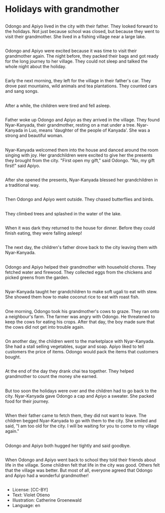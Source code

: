 # Holidays with grandmother

##
Odongo and Apiyo lived in the city with their father. They looked forward to the holidays. Not just because school was closed, but because they went to visit their grandmother. She lived in a fishing village near a large lake.

##
Odongo and Apiyo were excited because it was time to visit their grandmother again. The night before, they packed their bags and got ready for the long journey to her village. They could not sleep and talked the whole night about the holiday.

##
Early the next morning, they left for the village in their father's car. They drove past mountains, wild animals and tea plantations. They counted cars and sang songs.

##
After a while, the children were tired and fell asleep.

##
Father woke up Odongo and Apiyo as they arrived in the village. They found Nyar-Kanyada, their grandmother, resting on a mat under a tree. Nyar-Kanyada in Luo, means 'daughter of the people of Kanyada'. She was a strong and beautiful woman.

##
Nyar-Kanyada welcomed them into the house and danced around the room singing with joy. Her grandchildren were excited to give her the presents they brought from the city. "First open my gift," said Odongo. "No, my gift first!" said Apiyo.

##
After she opened the presents, Nyar-Kanyada blessed her grandchildren in a traditional way.

##
Then Odongo and Apiyo went outside. They chased butterflies and birds.

##
They climbed trees and splashed in the water of the lake.

##
When it was dark they returned to the house for dinner. Before they could finish eating, they were falling asleep!

##
The next day, the children's father drove back to the city leaving them with Nyar-Kanyada.

##
Odongo and Apiyo helped their grandmother with household chores. They fetched water and firewood. They collected eggs from the chickens and picked greens from the garden.

##
Nyar-Kanyada taught her grandchildren to make soft ugali to eat with stew. She showed them how to make coconut rice to eat with roast fish.

##
One morning, Odongo took his grandmother's cows to graze. They ran onto a neighbour's farm. The farmer was angry with Odongo. He threatened to keep the cows for eating his crops. After that day, the boy made sure that the cows did not get into trouble again.

##
On another day, the children went to the marketplace with Nyar-Kanyada. She had a stall selling vegetables, sugar and soap. Apiyo liked to tell customers the price of items. Odongo would pack the items that customers bought.

##
At the end of the day they drank chai tea together. They helped grandmother to count the money she earned.

##
But too soon the holidays were over and the children had to go back to the city. Nyar-Kanyada gave Odongo a cap and Apiyo a sweater. She packed food for their journey.

##
When their father came to fetch them, they did not want to leave. The children begged Nyar-Kanyada to go with them to the city. She smiled and said, "I am too old for the city. I will be waiting for you to come to my village again."

##
Odongo and Apiyo both hugged her tightly and said goodbye.

##
When Odongo and Apiyo went back to school they told their friends about life in the village. Some children felt that life in the city was good. Others felt that the village was better. But most of all, everyone agreed that Odongo and Apiyo had a wonderful grandmother!

##
* License: [CC-BY]
* Text: Violet Otieno
* Illustration: Catherine Groenewald
* Language: en
